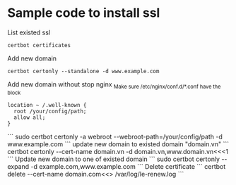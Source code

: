 # Sample code to install ssl
List existed ssl
```
certbot certificates
```
Add new domain
```
certbot certonly --standalone -d www.example.com
```
Add new domain without stop nginx
<sub>
Make sure /etc/nginx/conf.d/*.conf have the block
```
location ~ /.well-known {
  root /your/config/path;
  allow all;
}
```
</sub>
```
sudo certbot certonly -a webroot --webroot-path=/your/config/path -d www.example.com
```
update new domain to existed domain "domain.vn"
```
certbot certonly --cert-name domain.vn -d domain.vn,www.domain.vn<<<1
```
Update new domain to one of existed domain
```
sudo certbot certonly --expand -d example.com,www.example.com
```
Delete certificate
```
certbot delete --cert-name domain.com<<<y
```
Renew ssl
```
certbot renew --pre-hook "service nginx stop" --post-hook "service nginx start" >> /var/log/le-renew.log
```
